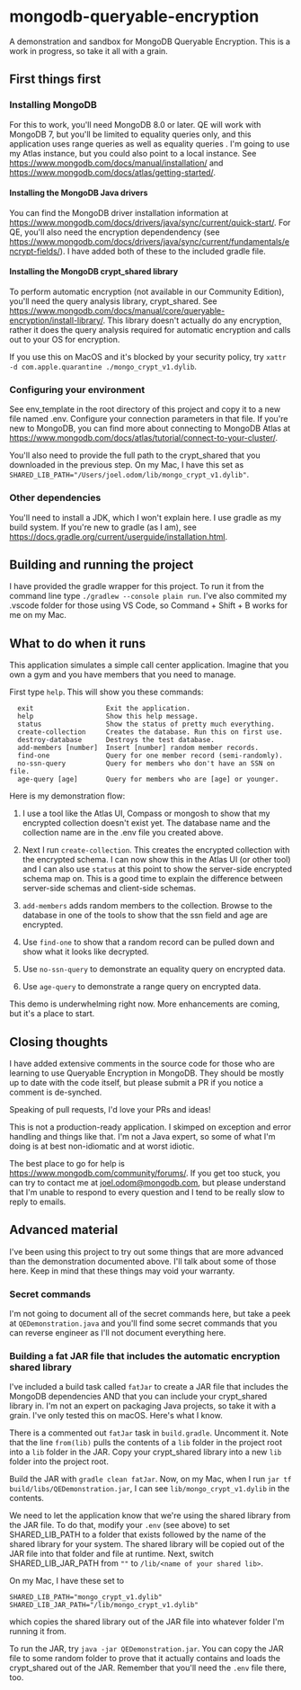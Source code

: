 # mongodb-queryable-encryption
A demonstration and sandbox for MongoDB Queryable Encryption. This is a work
in progress, so take it all with a grain.

## First things first

### Installing MongoDB

For this to work, you'll need MongoDB 8.0 or later. QE will work with MongoDB 7,
but you'll be limited to equality queries only, and this application uses range
queries as well as equality queries . I'm going to use my Atlas
instance, but you could also point to a local instance.
See https://www.mongodb.com/docs/manual/installation/ and
https://www.mongodb.com/docs/atlas/getting-started/.

#### Installing the MongoDB Java drivers

You can find the MongoDB driver installation information at
https://www.mongodb.com/docs/drivers/java/sync/current/quick-start/. For QE,
you'll also need the encryption dependendency (see
https://www.mongodb.com/docs/drivers/java/sync/current/fundamentals/encrypt-fields/).
I have added both of these to the included gradle file.

#### Installing the MongoDB crypt_shared library

To perform automatic encryption (not available in our Community Edition),
you'll need the query analysis library, crypt_shared. See
https://www.mongodb.com/docs/manual/core/queryable-encryption/install-library/.
This library doesn't actually do any encryption, rather it does the query
analysis required for automatic encryption and calls out to your OS for encryption.

If you use this on MacOS and it's blocked by your security policy, try
`xattr -d com.apple.quarantine ./mongo_crypt_v1.dylib`.

### Configuring your environment

See env_template in the root directory of this project and copy it to
a new file named .env. Configure your connection parameters in that file.
If you're new to MongoDB, you can find more about connecting to MongoDB
Atlas at https://www.mongodb.com/docs/atlas/tutorial/connect-to-your-cluster/.

You'll also need to provide the full path to the crypt_shared that you downloaded
in the previous step. On my Mac, I have this set as
`SHARED_LIB_PATH="/Users/joel.odom/lib/mongo_crypt_v1.dylib"`.

### Other dependencies

You'll need to install a JDK, which I won't explain here.
I use gradle as my build system. If you're new to gradle (as I am), see
https://docs.gradle.org/current/userguide/installation.html.

## Building and running the project

I have provided the gradle wrapper for this project. To run it from the command
line type `./gradlew --console plain run`. I've also commited my .vscode folder
for those using VS Code, so Command + Shift + B works for me on my Mac.

## What to do when it runs

This application simulates a simple call center application. Imagine that you
own a gym and you have members that you need to manage.

First type `help`. This will show you these commands:

```
  exit                  Exit the application.
  help                  Show this help message.
  status                Show the status of pretty much everything.
  create-collection     Creates the database. Run this on first use.
  destroy-database      Destroys the test database.
  add-members [number]  Insert [number] random member records.
  find-one              Query for one member record (semi-randomly).
  no-ssn-query          Query for members who don't have an SSN on file.
  age-query [age]       Query for members who are [age] or younger.
```

Here is my demonstration flow:

1. I use a tool like the Atlas UI, Compass or mongosh to show that my encrypted
collection doesn't exist yet. The database name and the collection name are
in the .env file you created above.

2. Next I run `create-collection`. This creates the encrypted collection with the
encrypted schema. I can now show this in the Atlas UI (or other tool) and
I can also use `status` at this point to show the server-side encrypted schema
map on. This is a good time to explain the difference between server-side
schemas and client-side schemas.

3. `add-members` adds random members to the collection. Browse to the database
in one of the tools to show that the ssn field and age are encrypted.

4. Use `find-one` to show that a random record can be pulled down and show what
it looks like decrypted.

5. Use `no-ssn-query` to demonstrate an equality query on encrypted data.

6. Use `age-query` to demonstrate a range query on encrypted data.

This demo is underwhelming right now. More enhancements are coming, but it's a
place to start.

## Closing thoughts

I have added extensive comments in the source code for those who are learning
to use Queryable Encryption in MongoDB. They should be mostly up to date
with the code itself, but please submit a PR if you notice a comment is
de-synched.

Speaking of pull requests, I'd love your PRs and ideas!

This is not a production-ready application. I skimped on exception and error
handling and things like that. I'm not a Java expert, so some of what I'm
doing is at best non-idiomatic and at worst idiotic.

The best place to go for help is https://www.mongodb.com/community/forums/.
If you get too stuck, you can try to contact me at joel.odom@mongodb.com, but
please understand that I'm unable to respond to every question and I tend
to be really slow to reply to emails.

## Advanced material

I've been using this project to try out some things that are more advanced than
the demonstration documented above. I'll talk about some of those here. Keep
in mind that these things may void your warranty.

### Secret commands

I'm not going to document all of the secret commands here, but take a peek at
`QEDemonstration.java` and you'll find some secret commands that you can
reverse engineer as I'll not document everything here.

### Building a fat JAR file that includes the automatic encryption shared library

I've included a build task called `fatJar` to create a JAR file that includes
the MongoDB dependencies AND that you can include your crypt_shared library in.
I'm not an expert on packaging Java projects, so take it with a grain.
I've only tested this on macOS. Here's what I know.

There is a commented out `fatJar` task in `build.gradle`. Uncomment it. Note
that the line `from(lib)` pulls the contents of a `lib` folder in the project
root into a `lib` folder in the JAR. Copy your crypt_shared library into a new
`lib` folder into the project root.

Build the JAR with `gradle clean fatJar`. Now, on my Mac, when I run
`jar tf build/libs/QEDemonstration.jar`, I can see `lib/mongo_crypt_v1.dylib` in
the contents.

We need to let the application know that we're using the shared library
from the JAR file. To do that, modify your `.env` (see above) to set
SHARED_LIB_PATH to a folder that exists followed by the name of the shared
library for your system. The shared library will be copied out
of the JAR file into that folder and file at runtime.
Next, switch SHARED_LIB_JAR_PATH from `""` to `/lib/<name of your shared lib>`.

On my Mac, I have these set to

```
SHARED_LIB_PATH="mongo_crypt_v1.dylib"
SHARED_LIB_JAR_PATH="/lib/mongo_crypt_v1.dylib"
```

which copies the shared library out of the JAR file into whatever folder
I'm running it from.

To run the JAR, try `java -jar QEDemonstration.jar`. You can copy the JAR file
to some random folder to prove that it actually contains and loads the
crypt_shared out of the JAR. Remember that you'll need the `.env` file there,
too.
